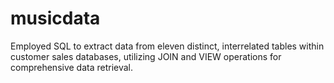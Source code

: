 # musicdata
Employed SQL to extract data from eleven distinct, interrelated tables within customer sales databases, utilizing JOIN and VIEW operations for comprehensive data retrieval.
